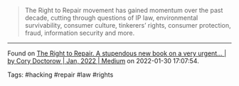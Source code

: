 > The Right to Repair movement has gained momentum over the past decade, cutting through questions of IP law, environmental survivability, consumer culture, tinkerers’ rights, consumer protection, fraud, information security and more.

---
Found on [The Right to Repair. A stupendous new book on a very urgent… | by Cory Doctorow | Jan, 2022 | Medium](https://medium.com/@doctorow/the-right-to-repair-a62907dd1102) on 2022-01-30 17:07:54.

Tags: #hacking #repair #law #rights
